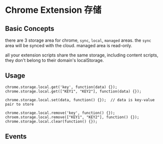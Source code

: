 # Chrome Extension 存储

<!--
ID: 4e6c70c9-850a-439a-8082-91e58be530ae
Status: publish
Date: 2017-06-12T13:30:00
Modified: 2017-06-12T13:30:00
wp_id: 723
-->

## Basic Concepts

there are 3 storage area for chrome, `sync`, `local`, `managed` areas. the `sync` area will be synced with the cloud. managed area is read-only.

all your extension scripts share the same storage, including content scripts, they don't belong to their domain's localStorage.

## Usage

```
chrome.storage.local.get('key', function(data) {});
chrome.storage.local.get(["KEY1", "KEY2"], function(data) {});

chrome.storage.local.set(data, function() {});  // data is key-value pair to store

chrome.storage.local.remove('key', function() {});
chroem.storage.local.remove(["KEY1", "KEY2"], function() {});
chrome.storage.local.clear(function() {});
```

## Events
